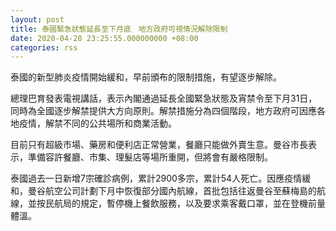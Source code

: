```yaml
---
layout: post
title: 泰國緊急狀態延長至下月底　地方政府可視情況解除限制
date: 2020-04-28 23:25:55.000000000 +08:00
categories: rss
---
```


泰國的新型肺炎疫情開始緩和，早前頒布的限制措施，有望逐步解除。

總理巴育發表電視講話，表示內閣通過延長全國緊急狀態及宵禁令至下月31日，同時為全國逐步解禁提供大方向原則。解禁措施分為四個階段，地方政府可因應各地疫情，解禁不同的公共場所和商業活動。

目前只有超級市場、藥房和便利店正常營業，餐廳只能做外賣生意。曼谷市長表示，準備容許餐廳、市集、理髮店等場所重開，但將會有嚴格限制。

泰國過去一日新增7宗確診病例，累計2900多宗，累計54人死亡。因應疫情緩和，曼谷航空公司計劃下月中恢復部分國內航線，首批包括往返曼谷至蘇梅島的航線，並按民航局的規定，暫停機上餐飲服務，以及要求乘客戴口罩，並在登機前量體溫。
